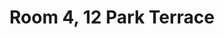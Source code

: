 ---
basin: 'No'
cudn: true
floor: First
grade: 4
images: []
living_room: 'No'
location: 12 Park Terrace
name: '4'
network: Wireless Only
title: Room 4, 12 Park Terrace
---